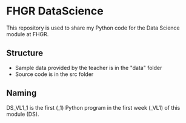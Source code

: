 # FHGR DataScience
This repository is used to share my Python code for the Data Science module at FHGR.

## Structure
- Sample data provided by the teacher is in the "data" folder
- Source code is in the src folder

## Naming
DS_VL1_1 is the first (_1) Python program in the first week (_VL1) of this module (DS).